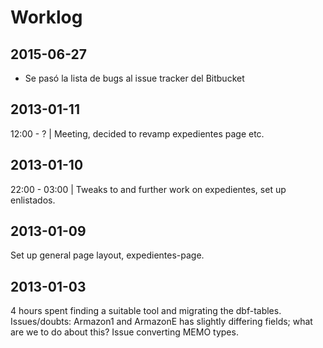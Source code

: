 Worklog
=======

2015-06-27
----------
- Se pasó la lista de bugs al issue tracker del Bitbucket

2013-01-11
----------
12:00 - ? | Meeting, decided to revamp expedientes page etc.

2013-01-10
----------
22:00 - 03:00 | Tweaks to and further work on expedientes, set up enlistados.

2013-01-09
----------
Set up general page layout, expedientes-page.

2013-01-03
----------
4 hours spent finding a suitable tool and migrating the dbf-tables.
Issues/doubts: Armazon1 and ArmazonE has slightly differing fields; what are we to do about this? Issue converting MEMO types.
